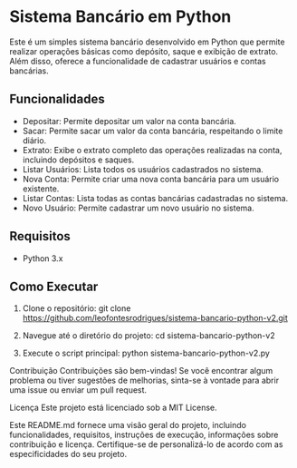 # Sistema Bancário em Python

Este é um simples sistema bancário desenvolvido em Python que permite realizar operações básicas como depósito, saque e exibição de extrato. Além disso, oferece a funcionalidade de cadastrar usuários e contas bancárias.

## Funcionalidades

- Depositar: Permite depositar um valor na conta bancária.
- Sacar: Permite sacar um valor da conta bancária, respeitando o limite diário.
- Extrato: Exibe o extrato completo das operações realizadas na conta, incluindo depósitos e saques.
- Listar Usuários: Lista todos os usuários cadastrados no sistema.
- Nova Conta: Permite criar uma nova conta bancária para um usuário existente.
- Listar Contas: Lista todas as contas bancárias cadastradas no sistema.
- Novo Usuário: Permite cadastrar um novo usuário no sistema.

## Requisitos

- Python 3.x

## Como Executar

1. Clone o repositório:
git clone https://github.com/leofontesrodrigues/sistema-bancario-python-v2.git

2. Navegue até o diretório do projeto:
cd sistema-bancario-python-v2

3. Execute o script principal:
python sistema-bancario-python-v2.py

Contribuição
Contribuições são bem-vindas! Se você encontrar algum problema ou tiver sugestões de melhorias, sinta-se à vontade para abrir uma issue ou enviar um pull request.

Licença
Este projeto está licenciado sob a MIT License.

Este README.md fornece uma visão geral do projeto, incluindo funcionalidades, requisitos, instruções de execução, informações sobre contribuição e licença. Certifique-se de personalizá-lo de acordo com as especificidades do seu projeto.
